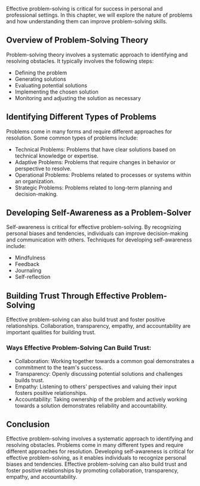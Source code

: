 
Effective problem-solving is critical for success in personal and professional settings. In this chapter, we will explore the nature of problems and how understanding them can improve problem-solving skills.

Overview of Problem-Solving Theory
----------------------------------

Problem-solving theory involves a systematic approach to identifying and resolving obstacles. It typically involves the following steps:

* Defining the problem
* Generating solutions
* Evaluating potential solutions
* Implementing the chosen solution
* Monitoring and adjusting the solution as necessary

Identifying Different Types of Problems
---------------------------------------

Problems come in many forms and require different approaches for resolution. Some common types of problems include:

* Technical Problems: Problems that have clear solutions based on technical knowledge or expertise.
* Adaptive Problems: Problems that require changes in behavior or perspective to resolve.
* Operational Problems: Problems related to processes or systems within an organization.
* Strategic Problems: Problems related to long-term planning and decision-making.

Developing Self-Awareness as a Problem-Solver
---------------------------------------------

Self-awareness is critical for effective problem-solving. By recognizing personal biases and tendencies, individuals can improve decision-making and communication with others. Techniques for developing self-awareness include:

* Mindfulness
* Feedback
* Journaling
* Self-reflection

Building Trust Through Effective Problem-Solving
------------------------------------------------

Effective problem-solving can also build trust and foster positive relationships. Collaboration, transparency, empathy, and accountability are important qualities for building trust.

### Ways Effective Problem-Solving Can Build Trust:

* Collaboration: Working together towards a common goal demonstrates a commitment to the team's success.
* Transparency: Openly discussing potential solutions and challenges builds trust.
* Empathy: Listening to others' perspectives and valuing their input fosters positive relationships.
* Accountability: Taking ownership of the problem and actively working towards a solution demonstrates reliability and accountability.

Conclusion
----------

Effective problem-solving involves a systematic approach to identifying and resolving obstacles. Problems come in many different types and require different approaches for resolution. Developing self-awareness is critical for effective problem-solving, as it enables individuals to recognize personal biases and tendencies. Effective problem-solving can also build trust and foster positive relationships by promoting collaboration, transparency, empathy, and accountability.
